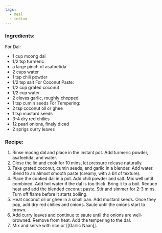 ```yaml
---
tags:
  - meal
  - indian
---
```

### Ingredients:
For Dal: 
- 1 cup moong dal
- 1/2 tsp turmeric
- a large pinch of asafoetida
- 2 cups water
- 1 tsp chili powder
- 1/2 tsp salt
For Coconut Paste:
- 1/2 cup grated coconut
- 1/2 cup water
- 2 cloves garlic, roughly chopped
- 1 tsp cumin seeds
For Tempering:
- 2 tsp coconut oil or ghee
- 1 tsp mustard seeds
- 3-4 dry red chilies
- 12 pearl onions, finely diced
- 2 sprigs curry leaves
### Recipe:
1. Rinse moong dal and place in the instant pot. Add turmeric powder, asafoetida, and water.
2. Close the lid and cook for 10 mins, let pressure release naturally. 
3. Take grated coconut, cumin seeds, and garlic in a blender. Add water. Blend to an almost smooth paste (creamy, with a bit of texture).
4. Place the cooked dal in a pot. Add chili powder and salt. Mix well until combined. Add hot water if the dal is too thick. Bring it to a boil. Reduce heat and add the blended coconut paste. Stir and simmer for 2-3 mins. Turn off flame before it starts boiling. 
5. Heat coconut oil or ghee in a small pan. Add mustard seeds. Once they pop, add dry red chilies and onions. Saute until the onions start to brown. 
6. Add curry leaves and continue to saute until the onions are well-browned. Remove from heat. Add the tempering to the dal. 
7. Mix and serve with rice or [[Garlic Naan]].